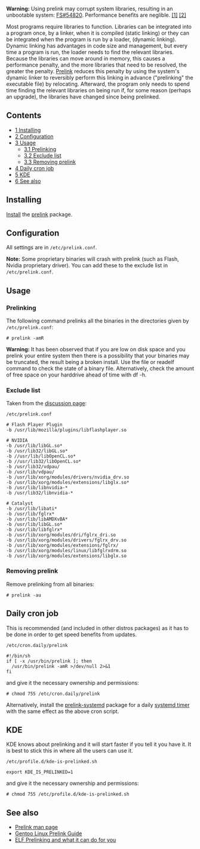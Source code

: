 **Warning:** Using prelink may corrupt system libraries, resulting in an unbootable system: [FS#54820](https://bugs.archlinux.org/task/54820). Performance benefits are neglible. [[1]](https://pagure.io/fesco/issue/1183) [[2]](http://lwn.net/Articles/341244/)

Most programs require libraries to function. Libraries can be integrated into a program once, by a linker, when it is compiled (static linking) or they can be integrated when the program is run by a loader, (dynamic linking). Dynamic linking has advantages in code size and management, but every time a program is run, the loader needs to find the relevant libraries. Because the libraries can move around in memory, this causes a performance penalty, and the more libraries that need to be resolved, the greater the penalty. [Prelink](https://en.wikipedia.org/wiki/Prelink "w:Prelink") reduces this penalty by using the system's dynamic linker to reversibly perform this linking in advance ("prelinking" the executable file) by relocating. Afterward, the program only needs to spend time finding the relevant libraries on being run if, for some reason (perhaps an upgrade), the libraries have changed since being prelinked.

## Contents

*   [1 Installing](#Installing)
*   [2 Configuration](#Configuration)
*   [3 Usage](#Usage)
    *   [3.1 Prelinking](#Prelinking)
    *   [3.2 Exclude list](#Exclude_list)
    *   [3.3 Removing prelink](#Removing_prelink)
*   [4 Daily cron job](#Daily_cron_job)
*   [5 KDE](#KDE)
*   [6 See also](#See_also)

## Installing

[Install](/index.php/Install "Install") the [prelink](https://aur.archlinux.org/packages/prelink/) package.

## Configuration

All settings are in `/etc/prelink.conf`.

**Note:** Some proprietary binaries will crash with prelink (such as Flash, Nvidia proprietary driver). You can add these to the exclude list in `/etc/prelink.conf`.

## Usage

### Prelinking

The following command prelinks all the binaries in the directories given by `/etc/prelink.conf`:

```
# prelink -amR

```

**Warning:** It has been observed that if you are low on disk space and you prelink your entire system then there is a possibility that your binaries may be truncated, the result being a broken install. Use the file or readelf command to check the state of a binary file. Alternatively, check the amount of free space on your harddrive ahead of time with df -h.

### Exclude list

Taken from the [discussion page](/index.php/Talk:Prelink#Exclude_list "Talk:Prelink"):

 `/etc/prelink.conf` 
```
# Flash Player Plugin
-b /usr/lib/mozilla/plugins/libflashplayer.so

# NVIDIA
-b /usr/lib/libGL.so*
-b /usr/lib32/libGL.so*
-b //usr/lib/libOpenCL.so*
-b //usr/lib32/libOpenCL.so*
-b /usr/lib32/vdpau/
-b /usr/lib/vdpau/
-b /usr/lib/xorg/modules/drivers/nvidia_drv.so
-b /usr/lib/xorg/modules/extensions/libglx.so*
-b /usr/lib/libnvidia-*
-b /usr/lib32/libnvidia-*

# Catalyst
-b /usr/lib/libati*
-b /usr/lib/fglrx*
-b /usr/lib/libAMDXvBA*
-b /usr/lib/libGL.so*
-b /usr/lib/libfglrx*
-b /usr/lib/xorg/modules/dri/fglrx_dri.so
-b /usr/lib/xorg/modules/drivers/fglrx_drv.so
-b /usr/lib/xorg/modules/extensions/fglrx/
-b /usr/lib/xorg/modules/linux/libfglrxdrm.so
-b /usr/lib/xorg/modules/extensions/libglx.so

```

### Removing prelink

Remove prelinking from all binaries:

```
# prelink -au

```

## Daily cron job

This is recommended (and included in other distros packages) as it has to be done in order to get speed benefits from updates.

 `/etc/cron.daily/prelink` 
```
#!/bin/sh
if [ -x /usr/bin/prelink ]; then
  /usr/bin/prelink -amR >/dev/null 2>&1
fi

```

and give it the necessary ownership and permissions:

```
# chmod 755 /etc/cron.daily/prelink

```

Alternatively, install the [prelink-systemd](https://aur.archlinux.org/packages/prelink-systemd/) package for a daily [systemd timer](/index.php/Systemd/Timers "Systemd/Timers") with the same effect as the above cron script.

## KDE

KDE knows about prelinking and it will start faster if you tell it you have it. It is best to stick this in where all the users can use it.

 `/etc/profile.d/kde-is-prelinked.sh` 
```
export KDE_IS_PRELINKED=1

```

and give it the necessary ownership and permissions:

```
# chmod 755 /etc/profile.d/kde-is-prelinked.sh

```

## See also

*   [Prelink man page](http://linux.die.net/man/8/prelink)
*   [Gentoo Linux Prelink Guide](http://www.gentoo.org/doc/en/prelink-howto.xml)
*   [ELF Prelinking and what it can do for you](http://crast.us/james/articles/prelink.php)